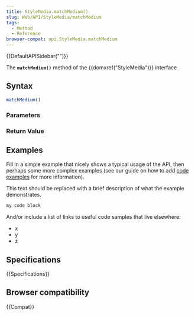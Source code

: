 ```yaml
---
title: StyleMedia.matchMedium()
slug: Web/API/StyleMedia/matchMedium
tags:
  - Method
  - Reference
browser-compat: api.StyleMedia.matchMedium
---
```

{{DefaultAPISidebar("")}}

The **`matchMedium()`** method of the {{domxref("StyleMedia")}} interface 

## Syntax

```js
matchMedium()
```

### Parameters



### Return Value



## Examples

Fill in a simple example that nicely shows a typical usage of the API, then perhaps some more complex examples (see our guide on how to add [code examples](/en-US/docs/MDN/Contribute/Structures/Code_examples) for more information).

This text should be replaced with a brief description of what the example demonstrates.

```js
my code block
```

And/or include a list of links to useful code samples that live elsewhere:

*   x
*   y
*   z

## Specifications

{{Specifications}}

## Browser compatibility

{{Compat}}


